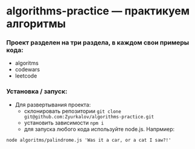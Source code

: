 # algorithms-practice — практикуем алгоритмы
### Проект разделен на три раздела, в каждом свои примеры кода:
- algoritms
- codewars
- leetcode

### Установка / запуск:

- Для развертывания проекта:
  - склонировать репозитории `git clone git@github.com:Zyurkalov/algorithms-practice.git`
  - установить зависимости `npm i`
  - для запуска любого кода используйте node.js. Напрмиер:
```
node algoritms/palindrome.js 'Was it a car, or a cat I saw?!'
``` 
